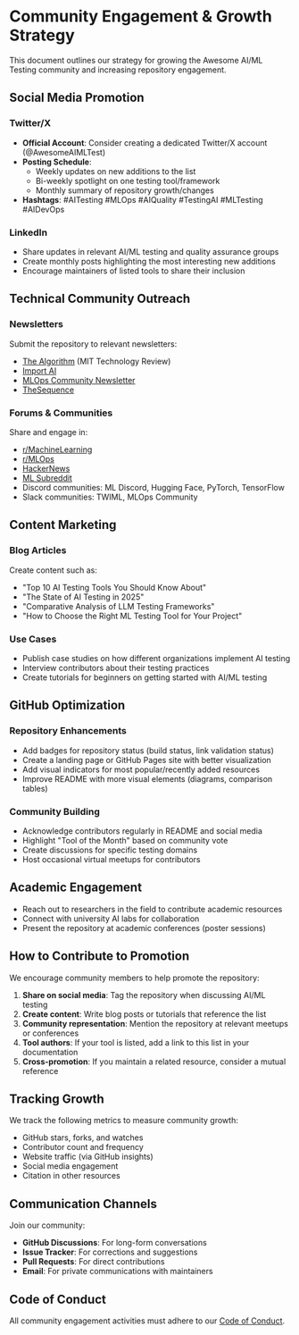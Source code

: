 # Community Engagement & Growth Strategy

This document outlines our strategy for growing the Awesome AI/ML Testing community and increasing repository engagement.

## Social Media Promotion

### Twitter/X

- **Official Account**: Consider creating a dedicated Twitter/X account (@AwesomeAIMLTest)
- **Posting Schedule**:
  - Weekly updates on new additions to the list
  - Bi-weekly spotlight on one testing tool/framework
  - Monthly summary of repository growth/changes
- **Hashtags**: #AITesting #MLOps #AIQuality #TestingAI #MLTesting #AIDevOps

### LinkedIn

- Share updates in relevant AI/ML testing and quality assurance groups
- Create monthly posts highlighting the most interesting new additions
- Encourage maintainers of listed tools to share their inclusion

## Technical Community Outreach

### Newsletters

Submit the repository to relevant newsletters:
- [The Algorithm](https://www.technologyreview.com/newsletter-sign-up/) (MIT Technology Review)
- [Import AI](https://jack-clark.net/import-ai/) 
- [MLOps Community Newsletter](https://mlops.community/newsletter/)
- [TheSequence](https://thesequence.substack.com/)

### Forums & Communities

Share and engage in:
- [r/MachineLearning](https://www.reddit.com/r/MachineLearning/)
- [r/MLOps](https://www.reddit.com/r/MLOps/) 
- [HackerNews](https://news.ycombinator.com/)
- [ML Subreddit](https://www.reddit.com/r/learnmachinelearning/)
- Discord communities: ML Discord, Hugging Face, PyTorch, TensorFlow
- Slack communities: TWIML, MLOps Community

## Content Marketing

### Blog Articles

Create content such as:
- "Top 10 AI Testing Tools You Should Know About"
- "The State of AI Testing in 2025"
- "Comparative Analysis of LLM Testing Frameworks"
- "How to Choose the Right ML Testing Tool for Your Project"

### Use Cases

- Publish case studies on how different organizations implement AI testing
- Interview contributors about their testing practices
- Create tutorials for beginners on getting started with AI/ML testing

## GitHub Optimization

### Repository Enhancements

- Add badges for repository status (build status, link validation status)
- Create a landing page or GitHub Pages site with better visualization
- Add visual indicators for most popular/recently added resources
- Improve README with more visual elements (diagrams, comparison tables)

### Community Building

- Acknowledge contributors regularly in README and social media
- Highlight "Tool of the Month" based on community vote
- Create discussions for specific testing domains
- Host occasional virtual meetups for contributors

## Academic Engagement

- Reach out to researchers in the field to contribute academic resources
- Connect with university AI labs for collaboration
- Present the repository at academic conferences (poster sessions)

## How to Contribute to Promotion

We encourage community members to help promote the repository:

1. **Share on social media**: Tag the repository when discussing AI/ML testing
2. **Create content**: Write blog posts or tutorials that reference the list
3. **Community representation**: Mention the repository at relevant meetups or conferences
4. **Tool authors**: If your tool is listed, add a link to this list in your documentation
5. **Cross-promotion**: If you maintain a related resource, consider a mutual reference

## Tracking Growth

We track the following metrics to measure community growth:

- GitHub stars, forks, and watches
- Contributor count and frequency
- Website traffic (via GitHub insights)
- Social media engagement
- Citation in other resources

## Communication Channels

Join our community:

- **GitHub Discussions**: For long-form conversations
- **Issue Tracker**: For corrections and suggestions
- **Pull Requests**: For direct contributions
- **Email**: For private communications with maintainers

## Code of Conduct

All community engagement activities must adhere to our [Code of Conduct](CODE_OF_CONDUCT.md).
